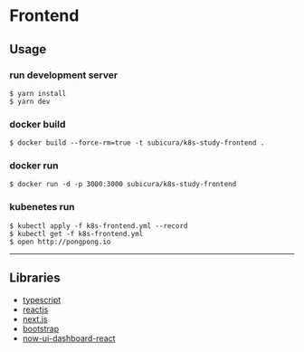 # Frontend

## Usage

### run development server

```
$ yarn install
$ yarn dev
```

### docker build

```
$ docker build --force-rm=true -t subicura/k8s-study-frontend .
```

### docker run

```
$ docker run -d -p 3000:3000 subicura/k8s-study-frontend
```

### kubenetes run

```
$ kubectl apply -f k8s-frontend.yml --record
$ kubectl get -f k8s-frontend.yml
$ open http://pongpong.io
```

---

## Libraries

- [typescript](http://www.typescriptlang.org/)
- [reactjs](https://reactjs.org/)
- [next.js](https://github.com/zeit/next.js/)
- [bootstrap](https://getbootstrap.com/)
- [now-ui-dashboard-react](https://github.com/creativetimofficial/now-ui-dashboard-react)
